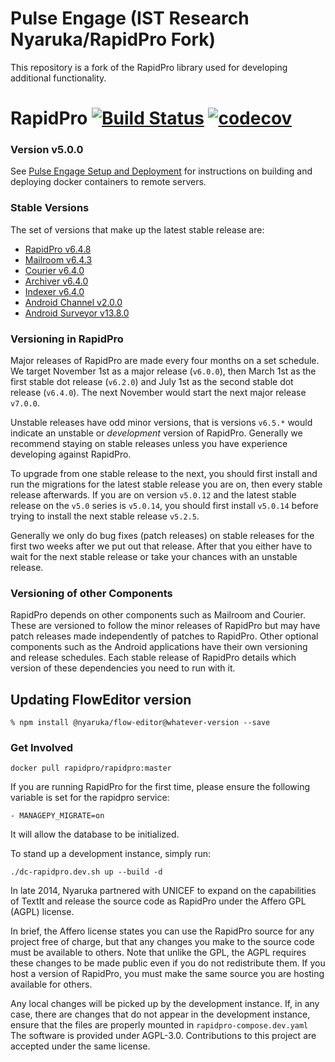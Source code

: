 # Pulse Engage (IST Research Nyaruka/RapidPro Fork)

This repository is a fork of the RapidPro library used for developing additional functionality.
# RapidPro [![Build Status](https://travis-ci.org/rapidpro/rapidpro.svg?branch=master)](https://travis-ci.org/rapidpro/rapidpro) [![codecov](https://codecov.io/gh/rapidpro/rapidpro/branch/master/graph/badge.svg)](https://codecov.io/gh/rapidpro/rapidpro)    

### Version v5.0.0
See [Pulse Engage Setup and Deployment](https://istresearch.atlassian.net/wiki/spaces/PULSE/pages/506069039/Pulse+Engage+RapidPro+Setup+and+Deployment) for instructions on building and deploying docker containers to remote servers.

### Stable Versions

The set of versions that make up the latest stable release are:

 * [RapidPro v6.4.8](https://github.com/rapidpro/rapidpro/releases/tag/v6.4.8)
 * [Mailroom v6.4.3](https://github.com/nyaruka/mailroom/releases/tag/v6.4.3)
 * [Courier v6.4.0](https://github.com/nyaruka/courier/releases/tag/v6.4.0)
 * [Archiver v6.4.0](https://github.com/nyaruka/rp-archiver/releases/tag/v6.4.0)
 * [Indexer v6.4.0](https://github.com/nyaruka/rp-indexer/releases/tag/v6.4.0)
 * [Android Channel v2.0.0](https://github.com/rapidpro/android-channel/releases/tag/v2.0.0)
 * [Android Surveyor v13.8.0](https://github.com/rapidpro/surveyor/releases/tag/v13.8.0)

### Versioning in RapidPro

Major releases of RapidPro are made every four months on a set schedule. We target November 1st
as a major release (`v6.0.0`), then March 1st as the first stable dot release (`v6.2.0`) and July 1st
as the second stable dot release (`v6.4.0`). The next November would start the next major release `v7.0.0`.

Unstable releases have odd minor versions, that is versions `v6.5.*` would indicate an unstable or *development*
version of RapidPro. Generally we recommend staying on stable releases unless you
have experience developing against RapidPro.

To upgrade from one stable release to the next, you should first install and run the migrations
for the latest stable release you are on, then every stable release afterwards. If you are
on version `v5.0.12` and the latest stable release on the `v5.0` series is `v5.0.14`, you should
first install `v5.0.14` before trying to install the next stable release `v5.2.5`.

Generally we only do bug fixes (patch releases) on stable releases for the first two weeks after we put
out that release. After that you either have to wait for the next stable release or take your
chances with an unstable release.

### Versioning of other Components

RapidPro depends on other components such as Mailroom and Courier. These are versioned to follow the minor releases of 
RapidPro but may have patch releases made independently of patches to RapidPro. Other optional components such as the 
Android applications have their own versioning and release schedules. Each stable release of RapidPro details which 
version of these dependencies you need to run with it.

## Updating FlowEditor version

```
% npm install @nyaruka/flow-editor@whatever-version --save
```

### Get Involved

```
docker pull rapidpro/rapidpro:master
```

If you are running RapidPro for the first time, please ensure the following variable is set for the rapidpro service:
```
- MANAGEPY_MIGRATE=on
```

It will allow the database to be initialized.

To stand up a development instance, simply run:

```
./dc-rapidpro.dev.sh up --build -d
```

In late 2014, Nyaruka partnered with UNICEF to expand on the capabilities of TextIt and release the source code as 
RapidPro under the Affero GPL (AGPL) license.

In brief, the Affero license states you can use the RapidPro source for any project free of charge, but that any changes 
you make to the source code must be available to others. Note that unlike the GPL, the AGPL requires these changes to be 
made public even if you do not redistribute them. If you host a version of RapidPro, you must make the same source you 
are hosting available for others.

Any local changes will be picked up by the development instance. If, in any case, there are changes that do not appear in the development instance, ensure that the files are properly mounted in `rapidpro-compose.dev.yaml`
The software is provided under AGPL-3.0. Contributions to this project are accepted under the same license.
